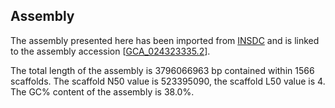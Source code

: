 **Assembly**
--------

The assembly presented here has been imported from [INSDC](http://www.insdc.org) and is linked to the assembly accession [[GCA\_024323335.2](http://www.ebi.ac.uk/ena/data/view/GCA_024323335.2)].

The total length of the assembly is 3796066963 bp contained within 1566 scaffolds. The scaffold N50 value is 523395090, the scaffold L50 value is 4. The GC% content of the assembly is 38.0%.
